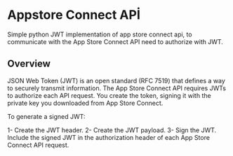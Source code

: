 # Appstore Connect APİ
Simple python JWT implementation of app store connect api, to communicate with the App Store Connect API need to authorize with JWT.  

## Overview
JSON Web Token (JWT) is an open standard (RFC 7519) that defines a way to securely transmit information. The App Store Connect API requires JWTs to authorize each API request. You create the token, signing it with the private key you downloaded from App Store Connect.

To generate a signed JWT:

1- Create the JWT header.
2- Create the JWT payload.
3- Sign the JWT.
Include the signed JWT in the authorization header of each App Store Connect API request.